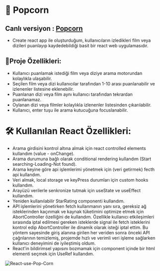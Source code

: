 # 🍿 Popcorn
## Canlı versiyon : <a href="https://popcorn-movie-review.netlify.app/">Popcorn</a>
- Create react app ile oluşturduğum, kullanıcıların izledikleri film veya dizileri puanlayıp kaydedebildiği basit bir react web uygulamasıdır.

## 📝Proje Özellikleri:

- Kullanıcı puanlamak istediği film veya diziye arama motorundan kolaylıkla ulaşabilir.
- Seçilen film veya dizi kullanıcılar tarafından 1-10 arası puanlanabilir ve izlenenler listesine eklenebilir.
- Puanlanan dizi veya film aynı kullanıcı tarafından tekrardan puanlanamaz.
- Oylanan dizi veya filmler kolaylıkla izlenenler listesinden çıkarılabilir.
- Kullanıcı, enter tuşu ile arama kutucuğuna focuslanabilir.

# 🛠 Kullanılan React Özellikleri:

- Arama girdisini kontrol altına almak için react controlled elements kullandım (value -  onChange).
- Arama durumuna bağlı olarak conditional rendering kullandım (Start searching-Loading-Not found).
- Arama keyine göre api işlemlerimi yönetmek için (veri getirmek) fecth api kullandım.
- Veri almak, local storage ve keyPress durumları için custom hooks kullandım.
- Arayüzü verilerle senkronize tutmak için useState ve useEffect kullandım.
- Yeniden kullanılabilir StarRating componenti kullandım.
- API işlemlerini yönetirken fetch kullanmanın yanı sıra, gereksiz ağ isteklerinden kaçınmak ve kaynak tüketimini optimize etmek için AbortController özelliğini de kullandım. Özellikle kullanıcı etkileşimleri sırasında iptal edilmesi gereken isteklerde signal ile fetch isteklerini kontrol edip AbortController ile dinamik olarak isteği iptal ettim. Bu yöntem sayesinde giriş alanına girilen her veriden sonra önceki API çağrılarının temizlemiş, projemde hızlı ve verimli veri işleme sağlarken kullanıcı deneyimini de iyileştimiş oldum.
- React'in bildirimsel yapısını bozmamak için component içinde bir html elementi seçmek için UseRef kullandım.

![React-use-Pop-Corn](public/usePopCorn.gif)
